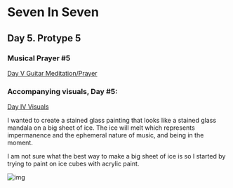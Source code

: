 # Seven In Seven 

## Day 5. Protype 5

### Musical Prayer #5

[Day V Guitar Meditation/Prayer](   )

### Accompanying visuals, Day #5:

[Day IV Visuals]( )

I wanted to create a stained glass painting that looks like a stained glass mandala on a big sheet of ice. The ice will melt which represents impermanence and the ephemeral nature of music, and being in the moment.

I am not sure what the best way to make a big sheet of ice is so I started by trying to paint on ice cubes with acrylic paint. 

![img]( )